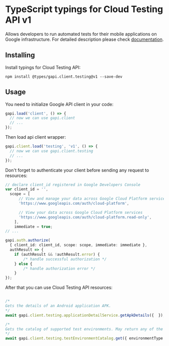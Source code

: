 # TypeScript typings for Cloud Testing API v1

Allows developers to run automated tests for their mobile applications on Google infrastructure.
For detailed description please check [documentation](https://developers.google.com/cloud-test-lab/).

## Installing

Install typings for Cloud Testing API:

```
npm install @types/gapi.client.testing@v1 --save-dev
```

## Usage

You need to initialize Google API client in your code:

```typescript
gapi.load('client', () => {
  // now we can use gapi.client
  // ...
});
```

Then load api client wrapper:

```typescript
gapi.client.load('testing', 'v1', () => {
  // now we can use gapi.client.testing
  // ...
});
```

Don't forget to authenticate your client before sending any request to resources:

```typescript
// declare client_id registered in Google Developers Console
var client_id = '',
  scope = [ 
      // View and manage your data across Google Cloud Platform services
      'https://www.googleapis.com/auth/cloud-platform',

      // View your data across Google Cloud Platform services
      'https://www.googleapis.com/auth/cloud-platform.read-only',
    ],
    immediate = true;
// ...

gapi.auth.authorize(
  { client_id: client_id, scope: scope, immediate: immediate },
  authResult => {
    if (authResult && !authResult.error) {
        /* handle successful authorization */
    } else {
        /* handle authorization error */
    }
});
```

After that you can use Cloud Testing API resources:

```typescript

/*
Gets the details of an Android application APK.
*/
await gapi.client.testing.applicationDetailService.getApkDetails({  });

/*
Gets the catalog of supported test environments. May return any of the following canonical error codes: - INVALID_ARGUMENT - if the request is malformed - NOT_FOUND - if the environment type does not exist - INTERNAL - if an internal error occurred
*/
await gapi.client.testing.testEnvironmentCatalog.get({ environmentType: "environmentType",  });
```

